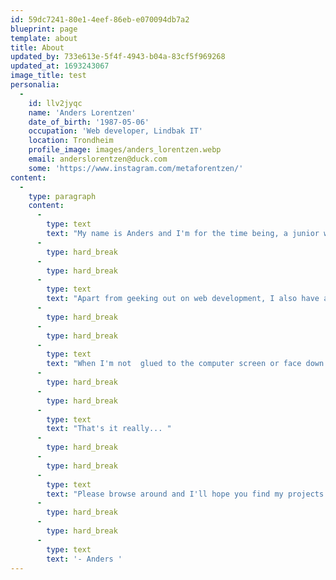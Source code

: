 ```yaml
---
id: 59dc7241-80e1-4eef-86eb-e070094db7a2
blueprint: page
template: about
title: About
updated_by: 733e613e-5f4f-4943-b04a-83cf5f969268
updated_at: 1693243067
image_title: test
personalia:
  -
    id: llv2jyqc
    name: 'Anders Lorentzen'
    date_of_birth: '1987-05-06'
    occupation: 'Web developer, Lindbak IT'
    location: Trondheim
    profile_image: images/anders_lorentzen.webp
    email: anderslorentzen@duck.com
    some: 'https://www.instagram.com/metaforentzen/'
content:
  -
    type: paragraph
    content:
      -
        type: text
        text: "My name is Anders and I'm for the time being, a junior web developer. I come from the small town of Molde in Møre og Romsdal. My whole life I've had an interest for computers and technology, but didn't make a career out of it until 2022, when I got hired as a web developer for Lindbak IT. Prior to that, during the Covid pandemic, I used all of my spare time learning HTML, CSS, JS and some PHP. All the effort I put into it paid of in the end. "
      -
        type: hard_break
      -
        type: hard_break
      -
        type: text
        text: "Apart from geeking out on web development, I also have a solid passion for creating art and I try to dabble in various methods and techniques, such as digital drawing and painting and lately trying to do more traditional work on paper. I'll try out any idea I think can be an interesting image, being landscapes or concept art, but it seems I have a knack for creating exaggerated characters in various situations which is the genre I keep getting back to.  "
      -
        type: hard_break
      -
        type: hard_break
      -
        type: text
        text: "When I'm not  glued to the computer screen or face down in a piece of paper with a purging color pencil, you can find me in the woods for long walks listening to music, in my hammock relaxing or in my favorite record store buying some awesome music on vinyl. "
      -
        type: hard_break
      -
        type: hard_break
      -
        type: text
        text: "That's it really... "
      -
        type: hard_break
      -
        type: hard_break
      -
        type: text
        text: "Please browse around and I'll hope you find my projects entertaining! "
      -
        type: hard_break
      -
        type: hard_break
      -
        type: text
        text: '- Anders '
---
```

